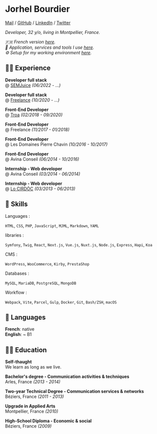# Jorhel Bourdier

[Mail](mailto:contact@lehroj.xyz) / [GitHub](https://github.com/lehroj) / [LinkedIn](https://linkedin.com/in/lehroj) / [Twitter](https://twitter.com/_lehroj)

_Developer, 32 y/o, living in Montpellier, France._

_🇫🇷 French version [here](https://lehroj.github.io/resume)._
<br>
_🔨 Application, services and tools I use [here](https://lehroj.github.io/uses)._
<br>
_⚙️ Setup for my working environment [here](https://github.com/lehroj/setup)._

## 👨‍💻 Experience

**Developer full stack**
<br>
@ [SEMJuice](https://semjuice.com) _(06/2022 - ...)_

**Developer full stack**
<br>
@ [Freelance](https://jorhelbdr.dev) _(10/2020 - ...)_

**Front-End Developer**
<br>
@ [Troa](https://troa.fr) _(02/2018 - 09/2020)_

**Front-End Developer**
<br>
@ Freelance _(11/2017 - 01/2018)_

**Front-End Developer**
<br>
@ Les Domaines Pierre Chavin _(10/2016 - 10/2017)_

**Front-End Developer**
<br>
@ Avina Conseil _(06/2014 - 10/2016)_

**Internship - Web developer**
<br>
@ Avina Conseil _(03/2014 - 06/2014)_

**Internship - Web developer**
<br>
@ [Lo CIRDÒC](https://oc-cultura.eu) _(03/2013 - 06/2013)_

## 💎 Skills

Languages :

`HTML`, `CSS`, `PHP`, `JavaScript`, `MJML`, `Markdown`, `YAML`

libraries :

`Symfony`, `Twig`, `React`, `Next.js`, `Vue.js`, `Nuxt.js`, `Node.js`, `Express`, `Hapi`, `Koa`

CMS :

`WordPress`, `WooCommerce`, `Kirby`, `PrestaShop`

Databases :

`MySQL`, `MariaDB`, `PostgreSQL`, `MongoDB`

Workflow :

`Webpack`, `Vite`, `Parcel`, `Gulp`, `Docker`, `Git`, `Bash/ZSH`, `macOS`

## 💬 Languages

**French**: native
<br>
**English**: ~ B1

## 👨‍🎓 Education

**Self-thaught**
<br>
We learn as long as we live.

**Bachelor's degree - Communication activities & techniques**
<br>
Arles, France _(2013 - 2014)_

**Two-year Technical Degree - Communication services & networks**
<br>
Béziers, France _(2011 - 2013)_

**Upgrade in Applied Arts**
<br>
Montpellier, France _(2010)_

**High-School Diploma - Economic & social**
<br>
Béziers, France _(2009)_
